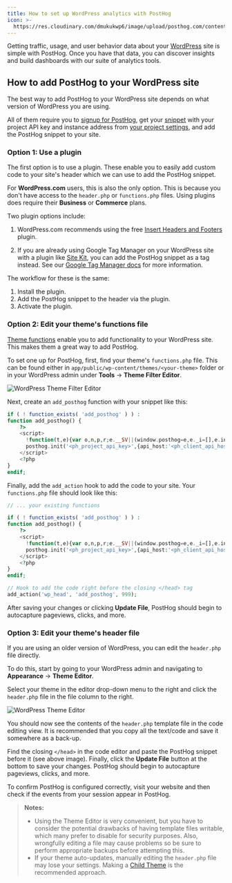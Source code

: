 ```yaml
---
title: How to set up WordPress analytics with PostHog
icon: >-
  https://res.cloudinary.com/dmukukwp6/image/upload/posthog.com/contents/images/docs/integrate/frameworks/wordpress.svg
---
```


Getting traffic, usage, and user behavior data about your [WordPress](https://www.wordpress.org/) site is simple with PostHog. Once you have that data, you can discover insights and build dashboards with our suite of analytics tools.

## How to add PostHog to your WordPress site

The best way to add PostHog to your WordPress site depends on what version of WordPress you are using. 

All of them require you to [signup for PostHog](https://us.posthog.com/signup), get your [snippet](/docs/getting-started/install?tab=snippet) with your project API key and instance address from [your project settings](https://us.posthog.com/settings/environment-details#snippet), and add the PostHog snippet to your site.

### Option 1: Use a plugin

The first option is to use a plugin. These enable you to easily add custom code to your site's header which we can use to add the PostHog snippet. 

For **WordPress.com** users, this is also the only option. This is because you don't have access to the `header.php` or `functions.php` files. Using plugins does require their **Business** or **Commerce** plans.

Two plugin options include:

1. WordPress.com recommends using the free [Insert Headers and Footers](https://wordpress.com/plugins/insert-headers-and-footers) plugin. 

2. If you are already using Google Tag Manager on your WordPress site with a plugin like [Site Kit](https://wordpress.org/plugins/google-site-kit/), you can add the PostHog snippet as a tag instead. See our [Google Tag Manager docs](/docs/libraries/google-tag-manager) for more information.

The workflow for these is the same:

1. Install the plugin.
2. Add the PostHog snippet to the header via the plugin.
3. Activate the plugin.

### Option 2: Edit your theme's functions file

[Theme functions](https://developer.wordpress.org/themes/basics/theme-functions/) enable you to add functionality to your WordPress site. This makes them a great way to add PostHog.

To set one up for PostHog, first, find your theme's `functions.php` file. This can be found either in `app/public/wp-content/themes/<your-theme>` folder or in your WordPress admin under **Tools** -> **Theme Filter Editor**.

![WordPress Theme Filter Editor](https://res.cloudinary.com/dmukukwp6/image/upload/Clean_Shot_2024_10_31_at_11_02_32_2x_69aa8ee077.png)

Next, create an `add_posthog` function with your snippet like this:

```php
if ( ! function_exists( 'add_posthog' ) ) :
function add_posthog() {
	?>
    <script>
      !function(t,e){var o,n,p,r;e.__SV||(window.posthog=e,e._i=[],e.init=function(i,s,a){function g(t,e){var o=e.split(".");2==o.length&&(t=t[o[0]],e=o[1]),t[e]=function(){t.push([e].concat(Array.prototype.slice.call(arguments,0)))}}(p=t.createElement("script")).type="text/javascript",p.crossOrigin="anonymous",p.async=!0,p.src=s.api_host.replace(".i.posthog.com","-assets.i.posthog.com")+"/static/array.js",(r=t.getElementsByTagName("script")[0]).parentNode.insertBefore(p,r);var u=e;for(void 0!==a?u=e[a]=[]:a="posthog",u.people=u.people||[],u.toString=function(t){var e="posthog";return"posthog"!==a&&(e+="."+a),t||(e+=" (stub)"),e},u.people.toString=function(){return u.toString(1)+".people (stub)"},o="init capture register register_once register_for_session unregister unregister_for_session getFeatureFlag getFeatureFlagPayload isFeatureEnabled reloadFeatureFlags updateEarlyAccessFeatureEnrollment getEarlyAccessFeatures on onFeatureFlags onSessionId getSurveys getActiveMatchingSurveys renderSurvey canRenderSurvey getNextSurveyStep identify setPersonProperties group resetGroups setPersonPropertiesForFlags resetPersonPropertiesForFlags setGroupPropertiesForFlags resetGroupPropertiesForFlags reset get_distinct_id getGroups get_session_id get_session_replay_url alias set_config startSessionRecording stopSessionRecording sessionRecordingStarted captureException loadToolbar get_property getSessionProperty createPersonProfile opt_in_capturing opt_out_capturing has_opted_in_capturing has_opted_out_capturing clear_opt_in_out_capturing debug".split(" "),n=0;n<o.length;n++)g(u,o[n]);e._i.push([i,s,a])},e.__SV=1)}(document,window.posthog||[]);
      posthog.init('<ph_project_api_key>',{api_host:'<ph_client_api_host>', person_profiles: 'identified_only' })
    </script>	
	<?php
}
endif;
```

Finally, add the `add_action` hook to add the code to your site. Your `functions.php` file should look like this:

```php
// ... your existing functions

if ( ! function_exists( 'add_posthog' ) ) :
function add_posthog() {
	?>
    <script>
      !function(t,e){var o,n,p,r;e.__SV||(window.posthog=e,e._i=[],e.init=function(i,s,a){function g(t,e){var o=e.split(".");2==o.length&&(t=t[o[0]],e=o[1]),t[e]=function(){t.push([e].concat(Array.prototype.slice.call(arguments,0)))}}(p=t.createElement("script")).type="text/javascript",p.crossOrigin="anonymous",p.async=!0,p.src=s.api_host.replace(".i.posthog.com","-assets.i.posthog.com")+"/static/array.js",(r=t.getElementsByTagName("script")[0]).parentNode.insertBefore(p,r);var u=e;for(void 0!==a?u=e[a]=[]:a="posthog",u.people=u.people||[],u.toString=function(t){var e="posthog";return"posthog"!==a&&(e+="."+a),t||(e+=" (stub)"),e},u.people.toString=function(){return u.toString(1)+".people (stub)"},o="init capture register register_once register_for_session unregister unregister_for_session getFeatureFlag getFeatureFlagPayload isFeatureEnabled reloadFeatureFlags updateEarlyAccessFeatureEnrollment getEarlyAccessFeatures on onFeatureFlags onSessionId getSurveys getActiveMatchingSurveys renderSurvey canRenderSurvey getNextSurveyStep identify setPersonProperties group resetGroups setPersonPropertiesForFlags resetPersonPropertiesForFlags setGroupPropertiesForFlags resetGroupPropertiesForFlags reset get_distinct_id getGroups get_session_id get_session_replay_url alias set_config startSessionRecording stopSessionRecording sessionRecordingStarted captureException loadToolbar get_property getSessionProperty createPersonProfile opt_in_capturing opt_out_capturing has_opted_in_capturing has_opted_out_capturing clear_opt_in_out_capturing debug".split(" "),n=0;n<o.length;n++)g(u,o[n]);e._i.push([i,s,a])},e.__SV=1)}(document,window.posthog||[]);
      posthog.init('<ph_project_api_key>',{api_host:'<ph_client_api_host>', person_profiles: 'identified_only' })
    </script>	
	<?php
}
endif;

// Hook to add the code right before the closing </head> tag
add_action('wp_head', 'add_posthog', 999);
```

After saving your changes or clicking **Update File**, PostHog should begin to autocapture pageviews, clicks, and more.

### Option 3: Edit your theme's header file

If you are using an older version of WordPress, you can edit the `header.php` file directly.

To do this, start by going to your WordPress admin and navigating to **Appearance** -> **Theme Editor**.

Select your theme in the editor drop-down menu to the right and click the `header.php` file in the file column to the right.
    
![WordPress Theme Editor](https://res.cloudinary.com/dmukukwp6/image/upload/v1710055416/posthog.com/contents/images/tutorials/wordpress/wordpress-header-edit.png)

You should now see the contents of the `header.php` template file in the code editing view. It is recommended that you copy all the text/code and save it somewhere as a back-up.

Find the closing `</head>` in the code editor and paste the PostHog snippet before it (see above image). Finally, click the **Update File** button at the bottom to save your changes. PostHog should begin to autocapture pageviews, clicks, and more.

To confirm PostHog is configured correctly, visit your website and then check if the events from your session appear in PostHog.

> **Notes:** 
> - Using the Theme Editor is very convenient, but you have to consider the potential drawbacks of having template files writable, which many prefer to disable for security purposes. Also, wrongfully editing a file may cause problems so be sure to perform appropriate backups before attempting this.
> - If your theme auto-updates, manually editing the `header.php` file may lose your settings. Making a [Child Theme](https://developer.wordpress.org/themes/advanced-topics/child-themes/) is the recommended approach.
